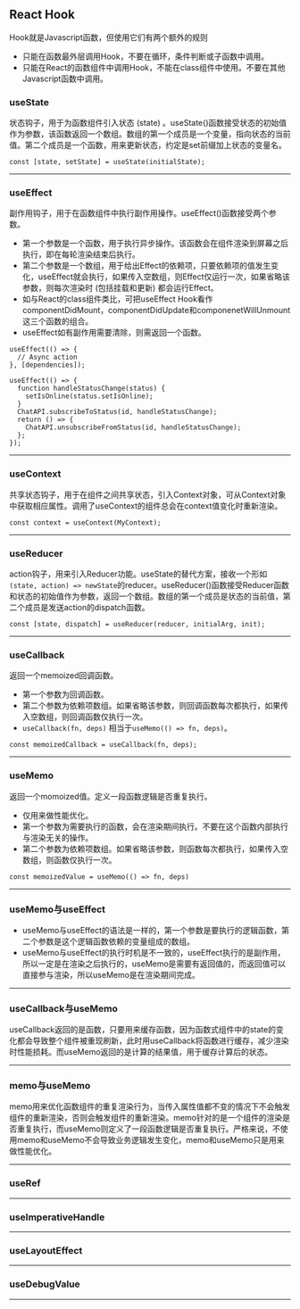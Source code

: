 ## React Hook
Hook就是Javascript函数，但使用它们有两个额外的规则
* 只能在函数最外层调用Hook，不要在循环，条件判断或子函数中调用。
* 只能在React的函数组件中调用Hook，不能在class组件中使用。不要在其他Javascript函数中调用。

### useState
状态钩子，用于为函数组件引入状态 (state) 。useState()函数接受状态的初始值作为参数，该函数返回一个数组。数组的第一个成员是一个变量，指向状态的当前值。第二个成员是一个函数，用来更新状态，约定是set前缀加上状态的变量名。
```
const [state, setState] = useState(initialState);
```

***

### useEffect
副作用钩子，用于在函数组件中执行副作用操作。useEffect()函数接受两个参数。
* 第一个参数是一个函数，用于执行异步操作。该函数会在组件渲染到屏幕之后执行，即在每轮渲染结束后执行。
* 第二个参数是一个数组，用于给出Effect的依赖项，只要依赖项的值发生变化，useEffect就会执行，如果传入空数组，则Effect仅运行一次，如果省略该参数，则每次渲染时 (包括挂载和更新) 都会运行Effect。
* 如与React的class组件类比，可把useEffect Hook看作componentDidMount，componentDidUpdate和componenetWillUnmount这三个函数的组合。
* useEffect如有副作用需要清除，则需返回一个函数。

```
useEffect(() => {
  // Async action
}, [dependencies]);

useEffect(() => {
  function handleStatusChange(status) {
    setIsOnline(status.setIsOnline);
  }
  ChatAPI.subscribeToStatus(id, handleStatusChange);
  return () => {
    ChatAPI.unsubscribeFromStatus(id, handleStatusChange);
  };
});
```

***

### useContext
共享状态钩子，用于在组件之间共享状态，引入Context对象，可从Context对象中获取相应属性。调用了useContext的组件总会在context值变化时重新渲染。

```
const context = useContext(MyContext);
```

***

### useReducer
action钩子，用来引入Reducer功能。useState的替代方案，接收一个形如 `(state, action) => newState`的reducer。useReducer()函数接受Reducer函数和状态的初始值作为参数，返回一个数组。数组的第一个成员是状态的当前值，第二个成员是发送action的dispatch函数。

```
const [state, dispatch] = useReducer(reducer, initialArg, init);
```

***

### useCallback
返回一个memoized回调函数。
* 第一个参数为回调函数。
* 第二个参数为依赖项数组。如果省略该参数，则回调函数每次都执行，如果传入空数组，则回调函数仅执行一次。
* `useCallback(fn, deps)` 相当于`useMemo(() => fn, deps)`。

```
const memoizedCallback = useCallback(fn, deps);
```

***

### useMemo
返回一个momoized值。定义一段函数逻辑是否重复执行。
* 仅用来做性能优化。
* 第一个参数为需要执行的函数，会在渲染期间执行。不要在这个函数内部执行与渲染无关的操作。
* 第二个参数为依赖项数组。如果省略该参数，则函数每次都执行，如果传入空数组，则函数仅执行一次。

```
const memoizedValue = useMemo(() => fn, deps)
```

***

### useMemo与useEffect
* useMemo与useEffect的语法是一样的，第一个参数是要执行的逻辑函数，第二个参数是这个逻辑函数依赖的变量组成的数组。
* useMemo与useEffect的执行时机是不一致的，useEffect执行的是副作用，所以一定是在渲染之后执行的，useMemo是需要有返回值的，而返回值可以直接参与渲染，所以useMemo是在渲染期间完成。

***

### useCallback与useMemo
useCallback返回的是函数，只要用来缓存函数，因为函数式组件中的state的变化都会导致整个组件被重现刷新，此时用useCallback将函数进行缓存，减少渲染时性能损耗。而useMemo返回的是计算的结果值，用于缓存计算后的状态。

***

### memo与useMemo
memo用来优化函数组件的重复渲染行为，当传入属性值都不变的情况下不会触发组件的重新渲染，否则会触发组件的重新渲染。memo针对的是一个组件的渲染是否重复执行，而useMemo则定义了一段函数逻辑是否重复执行。严格来说，不使用memo和useMemo不会导致业务逻辑发生变化，memo和useMemo只是用来做性能优化。

***

### useRef

***

### useImperativeHandle

***

### useLayoutEffect

***

### useDebugValue

***
